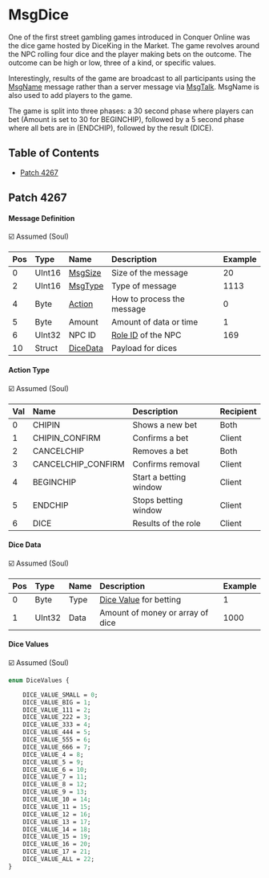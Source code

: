 # MsgDice

One of the first street gambling games introduced in Conquer Online was the dice game hosted by DiceKing in the Market. The game revolves around the NPC rolling four dice and the player making bets on the outcome. The outcome can be high or low, three of a kind, or specific values.

Interestingly, results of the game are broadcast to all participants using the [MsgName](msgname.md) message rather than a server message via [MsgTalk](msgtalk.md). MsgName is also used to add players to the game.

The game is split into three phases: a 30 second phase where players can bet (Amount is set to 30 for BEGINCHIP), followed by a 5 second phase where all bets are in (ENDCHIP), followed by the result (DICE).

## Table of Contents

* [Patch 4267](#patch-4267)

## Patch 4267

#### Message Definition

☑️ Assumed (Soul)

| Pos | Type | Name | Description | Example |
|:-------|:--------|:--------|:--------|:--------|
| 0  | UInt16 | [MsgSize](index.md#message-header) | Size of the message | 20 |
| 2  | UInt16 | [MsgType](index.md#message-header) | Type of message | 1113 |
| 4 | Byte | [Action](#action-type) | How to process the message | 0 |
| 5 | Byte | Amount | Amount of data or time | 1 |
| 6 | UInt32 | NPC ID | [Role ID](../identifiers.md) of the NPC | 169 |
| 10 | Struct | [DiceData](#dice-data) | Payload for dices | |

#### Action Type

☑️ Assumed (Soul)

| Val | Name | Description | Recipient |
|:------|:--------|:--------|:--------|
| 0 | CHIPIN | Shows a new bet | Both |
| 1 | CHIPIN_CONFIRM | Confirms a bet | Client |
| 2 | CANCELCHIP | Removes a bet | Both |
| 3 | CANCELCHIP_CONFIRM | Confirms removal | Client |
| 4 | BEGINCHIP | Start a betting window | Client |
| 5 | ENDCHIP | Stops betting window | Client |
| 6 | DICE | Results of the role | Client |

#### Dice Data

☑️ Assumed (Soul)

| Pos | Type | Name | Description | Example |
|:-------|:--------|:--------|:--------|:--------|
| 0 | Byte | Type | [Dice Value](#dice-values) for betting | 1 |
| 1 | UInt32 | Data | Amount of money or array of dice | 1000 |


#### Dice Values

☑️ Assumed (Soul)

```proto
enum DiceValues {

    DICE_VALUE_SMALL = 0;
    DICE_VALUE_BIG = 1;
    DICE_VALUE_111 = 2;
    DICE_VALUE_222 = 3;
    DICE_VALUE_333 = 4;
    DICE_VALUE_444 = 5;
    DICE_VALUE_555 = 6;
    DICE_VALUE_666 = 7;
    DICE_VALUE_4 = 8;
    DICE_VALUE_5 = 9;
    DICE_VALUE_6 = 10;
    DICE_VALUE_7 = 11;
    DICE_VALUE_8 = 12;
    DICE_VALUE_9 = 13;
    DICE_VALUE_10 = 14;
    DICE_VALUE_11 = 15;
    DICE_VALUE_12 = 16;
    DICE_VALUE_13 = 17;
    DICE_VALUE_14 = 18;
    DICE_VALUE_15 = 19;
    DICE_VALUE_16 = 20;
    DICE_VALUE_17 = 21;
    DICE_VALUE_ALL = 22;
}
```